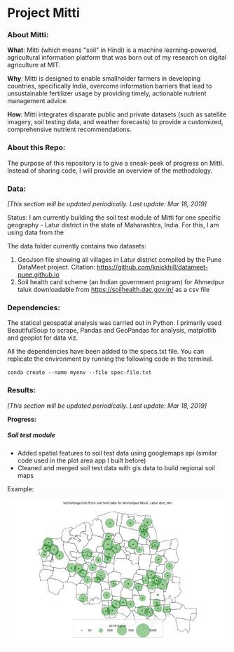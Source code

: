 # Project Mitti

### About Mitti:

**What**: Mitti (which means "soil" in Hindi) is a machine learning-powered, agricultural information platform that was born out of my research on digital agriculture at MIT.  

**Why**: Mitti is designed to enable smallholder farmers in developing countries, specifically India, overcome information barriers that lead to unsustainable fertilizer usage by providing timely, actionable nutrient management advice.

**How**: Mitti integrates disparate public and private datasets (such as satellite imagery, soil testing data, and weather forecasts) to provide a customized, comprehensive nutrient recommendations.

### About this Repo:

The purpose of this repository is to give a sneak-peek of progress on Mitti. Instead of sharing code, I will provide an overview of the methodology.

### Data:
_[This section will be updated periodically. Last update: Mar 18, 2019]_

Status: I am currently building the soil test module of Mitti for one specific geography - Latur district in the state of Maharashtra, India. For this, I am using data from the

The data folder currently contains two datasets:
1. GeoJson file showing all villages in Latur district compiled by the Pune DataMeet project. Citation: https://github.com/knickhill/datameet-pune.github.io
2. Soil health card scheme (an Indian government program) for Ahmedpur taluk downloadable from https://soilhealth.dac.gov.in/ as a csv file

### Dependencies:

The statical geospatial analysis was carried out in Python. I primarily used BeautifulSoup to scrape, Pandas and GeoPandas for analysis, matplotlib and geoplot for data viz.

All the dependencies have been added to the specs.txt file. You can replicate the environment by running the following code in the terminal.
```
conda create --name myenv --file spec-file.txt
```

### Results:
_[This section will be updated periodically. Last update: Mar 18, 2019]_

**Progress:**
##### Soil test module
- Added spatial features to soil test data using googlemaps api (similar code used in the plot area app I built before)
- Cleaned and merged soil test data with gis data to build regional soil maps

Example:

![ahmedpur-N](images/apur-n-map.jpg)
